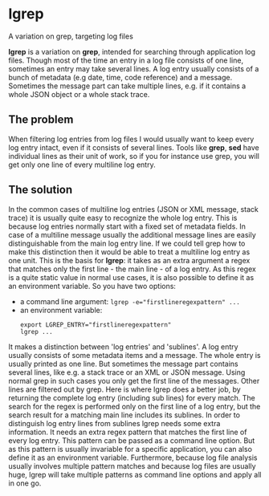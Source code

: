 # **lgrep**
A variation on grep, targeting log files

**lgrep** is a variation on **grep**, intended for searching through application
log files. Though most of the time an entry in a log file consists of one line, sometimes an entry may take several lines. A log entry usually consists of a bunch of metadata (e.g date, time, code reference) and a message. Sometimes the message part can take multiple lines, e.g. if it contains a whole JSON object or a whole stack trace.

## The problem
When filtering log entries from log files I would usually want to keep every log entry intact, even if it consists of several lines. Tools like **grep**, **sed** have individual lines as their unit of work, so if you for instance use grep, you will get only one line of every multiline log entry.

## The solution
In the common cases of multiline log entries (JSON or XML message, stack trace) it is usually quite easy to recognize the whole log entry. This is because log entries normally start with a fixed set of metadata fields. In case of a multiline message usually the additional message lines are easily distinguishable from the main log entry line. If we could tell grep how to make this distinction then it would be able to treat a multiline log entry as one unit. This is the basis for **lgrep**: it takes as an extra argument a regex that matches only the first line - the main line - of a log entry. As this regex is a quite static value in normal use cases, it is also possible to define it as an environment variable. So you have two options:
- a command line argument:
  `lgrep -e="firstlineregexpattern" ...`
- an environment variable:
  ```
  export LGREP_ENTRY="firstlineregexpattern"
  lgrep ...
  ```

It makes a distinction between 'log entries' and 'sublines'. 
A log entry usually consists of some metadata items and a message. 
The whole entry is usually printed as one line.
But sometimes the message part contains several lines, like e.g.
a stack trace or an XML or JSON message. Using normal grep in such cases
you only get the first line of the messages. Other lines are filtered out
by grep. Here is where lgrep does a better job, by returning the complete
log entry (including sub lines) for every match.
The search for the regex is performed only on the first line of a log entry,
but the search result for a matching main line includes its
sublines. 
In order to distinguish log entry lines from sublines lgrep needs some
extra information. It needs an extra regex pattern that matches the
first line of every log entry. This pattern can be passed as a command line
option. But as this pattern is usually invariable for a specific application,
you can also define it as an environment variable.
Furthermore, because log file analysis usually involves multiple pattern
matches and because log files are usually huge, lgrep will take multiple
patterns as command line options and apply all in one go.
